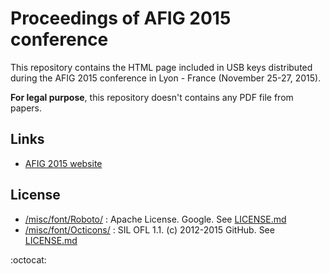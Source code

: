 # Proceedings of AFIG 2015 conference

This repository contains the HTML page included in USB keys distributed during the AFIG 2015 conference in Lyon - France (November 25-27, 2015).

**For legal purpose**, this repository doesn't contains any PDF file from papers.

## Links
- [AFIG 2015 website](http://liris.cnrs.fr/afig2015/)

## License
- [/misc/font/Roboto/](https://github.com/jlevallois/ProceedingsAFIG2015/tree/master/misc/font/Roboto) : Apache License. Google. See [LICENSE.md](https://github.com/jlevallois/ProceedingsAFIG2015/blob/master/misc/font/Roboto/LICENSE.md)
- [/misc/font/Octicons/](https://github.com/jlevallois/ProceedingsAFIG2015/tree/master/misc/font/Octicons) : SIL OFL 1.1. (c) 2012-2015 GitHub. See [LICENSE.md](https://github.com/jlevallois/ProceedingsAFIG2015/blob/master/misc/font/Octicons/LICENSE.md)

:octocat:
